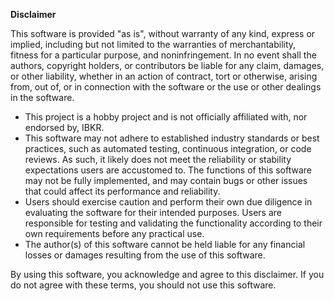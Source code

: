 **Disclaimer**

This software is provided "as is", without warranty of any kind, express or implied, including but not limited to the warranties of merchantability, fitness for a particular purpose, and noninfringement. In no event shall the authors, copyright holders, or contributors be liable for any claim, damages, or other liability, whether in an action of contract, tort or otherwise, arising from, out of, or in connection with the software or the use or other dealings in the software.

- This project is a hobby project and is not officially affiliated with, nor endorsed by, IBKR.
- This software may not adhere to established industry standards or best practices, such as automated testing, continuous integration, or code reviews. As such, it likely does not meet the reliability or stability expectations users are accustomed to. The functions of this software may not be fully implemented, and may contain bugs or other issues that could affect its performance and reliability.
- Users should exercise caution and perform their own due diligence in evaluating the software for their intended purposes. Users are responsible for testing and validating the functionality according to their own requirements before any practical use.
- The author(s) of this software cannot be held liable for any financial losses or damages resulting from the use of this software.

By using this software, you acknowledge and agree to this disclaimer. If you do not agree with these terms, you should not use this software.

